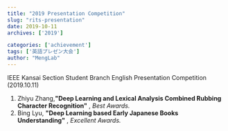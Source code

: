 ```yaml
---
title: "2019 Presentation Competition"
slug: "rits-presentation"
date: 2019-10-11
archives: ['2019']

categories: ['achievement']
tags: ['英語プレゼン大会']
author: "MengLab"
---
```

IEEE Kansai Section Student Branch English Presentation Competition (2019.10.11)

1. Zhiyu Zhang,**"Deep Learning and Lexical Analysis Combined Rubbing Character Recognition"** , *Best Awards.*
1. Bing Lyu, **"Deep Learning based Early Japanese Books Understanding"** , *Excellent Awards.*
